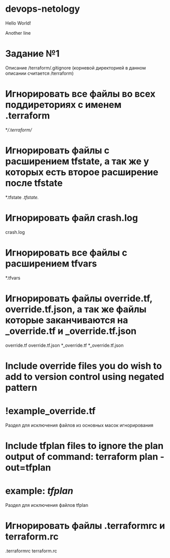 # devops-netology
Hello World! 

Another line

# Задание №1 
 Описание /terraform/.gitignore (корневой директорией в данном описании считается /terraform)
 
# Игнорировать все файлы во всех поддиреториях с именем .terraform
**/.terraform/*

# Игнорировать файлы с расширением  tfstate, а так же у которых есть второе расширение после tfstate
*.tfstate
*.tfstate.*

# Игнорировать файл crash.log
crash.log

# Игнорировать все файлы с расширением tfvars
*.tfvars

# Игнорировать файлы override.tf, override.tf.json, а так же файлы которые заканчиваются на _override.tf и _override.tf.json  
override.tf
override.tf.json
*_override.tf
*_override.tf.json

# Include override files you do wish to add to version control using negated pattern
#
# !example_override.tf
Раздел для исключения файлов из основных масок игнорирования

# Include tfplan files to ignore the plan output of command: terraform plan -out=tfplan
# example: *tfplan*
Раздел для исключения файлов tfplan

# Игнорировать файлы .terraformrc и terraform.rc
.terraformrc
terraform.rc